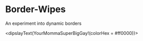 # Border-Wipes
An experiment into dynamic borders







<dipslayText(YourMommaSuperBigGay!(colorHex = #ff0000))>
